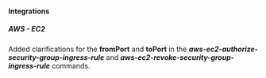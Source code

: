 
#### Integrations
##### AWS - EC2
Added clarifications for the **fromPort** and **toPort** in the ***aws-ec2-authorize-security-group-ingress-rule*** and ***aws-ec2-revoke-security-group-ingress-rule*** commands.
